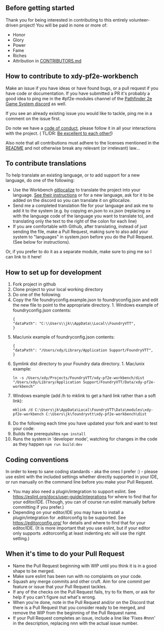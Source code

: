 ## Before getting started

Thank you for being interested in contributing to this entirely volunteer-driven project!
You will be paid in none or more of:

* Honor
* Glory
* Power
* Fame
* Riches
* Attribution in [CONTRIBUTORS.md](CONTRIBUTORS.md)

## How to contribute to xdy-pf2e-workbench

Make an issue if you have ideas or have found bugs, or a pull request if you have code or documentation. If you have submitted a PR it's probably a good idea to ping me in the #pf2e-modules channel of the [Pathfinder 2e Game System discord](https://discord.gg/Dv8YkbHZqM) as well.

If you see an already existing issue you would like to tackle, ping me in a comment on the issue first.

Do note we have a [code of conduct](CODE_OF_CONDUCT.md), please follow it in all your interactions with the project. (
TL/DR: [Be excellent to each other!](https://www.youtube.com/watch?v=rph_1DODXDU))

Also note that all contributions must adhere to the licenses mentioned in the [README](README.md) and not otherwise
break any relevant (or irrelevant) law...

## To contribute translations
To help translate an existing language, or to add support for a new language, do one of the following:
* Use the Workbench [gitlocalize](https://gitlocalize.com/repo/7104) to translate the project into your language. [See their instructions](https://docs.gitlocalize.com/how_to_contribute.html) or for a new language, ask for it to be added on the discord so you can translate it on gitlocalize.
* Send me a completed translation file for your language and ask me to add it to the system (e.g. by copying en.json to xx.json (replacing xx with the language code of the language you want to translate to), and translating only the text to the right of the colon for each line)
* If you are comfortable with Github, after translating, instead of just sending the file, make a Pull Request, making sure to also add your system to "languages" in system.json before you do the Pull Request. (See below for instructions).

Or, if you prefer to do it as a separate module, make sure to ping me so I can link to it here!

## How to set up for development

1. Fork project in github
1. Clone project to your local working directory
1. Do one of the following:
1. Copy the file foundryconfig.example.json to foundryconfig.json and edit the new file to point to the appropriate
   directory. 1. Windows example of foundryconfig.json contents:
    ```
    {
    "dataPath": "C:\\Users\\jk\\AppData\\Local\\FoundryVTT",
    }
   ```
  1. Mac/unix example of foundryconfig.json contents:
      ```
      {
      "dataPath": "/Users/xdy/Library/Application Support/FoundryVTT",
      }
      ```
1. Symlink dist directory to your Foundry data directory. 1. Mac/unix example:
    ```
    ln -s /Users/xdy/Projects/FoundryVTT/xdy-pf2e-workbench/dist "/Users/xdy/Library/Application Support/FoundryVTT/Data/xdy-pf2e-workbench"
    ```
  1. Windows example (add /h to mklink to get a hard link rather than a soft link):
      ```
      mklink /d C:\Users\jk\AppData\Local\FoundryVTT\Data\modules\xdy-pf2e-workbench C:\Users\jk\foundryvtt\xdy-pf2e-workbench\dist
      ```
1. Do the following each time you have updated your fork and want to test your code:
1. Builds the prerequisites
   `npm install`
1. Runs the system in 'developer mode', watching for changes in the code as they happen
   `npm run build:dev`

## Coding conventions

In order to keep to sane coding standards - aka the ones I prefer :) - please use eslint with the included settings
whether directly supported in your IDE, or run manually on the command line before you make your Pull Request.

* You may also need a plugin/integration to support eslint. See https://eslint.org/docs/user-guide/integrations for
  where to find that for your editor/IDE. (Though, you can of course run eslint manually before committing if you
  prefer.)
* Depending on your editor/IDE you may have to install a plugin/integration for .editorconfig to be supported.
  See https://editorconfig.org/ for details and where to find that for your editor/IDE. (It is more important that you
  use eslint, but if your editor only supports .editorconfig at least indenting etc will use the right setting.)

## When it's time to do your Pull Request

* Name the Pull Request beginning with WIP until you think it is in a good shape to be merged.
* Make sure eslint has been run with no complaints on your code.
* Squash any merge commits and other cruft. Aim for one commit per feature or issue that your Pull Request tackles.
* If any of the checks on the Pull Request fails, try to fix them, or ask for help if you can't figure out what's wrong.
* When you're done, note in the Pull Request and/or on the Discord that there is a Pull Request that you consider ready
  to be merged, and remove the WIP from the beginning of the Pull Request name.
* If your Pull Request completes an issue, include a line like 'Fixes #nnn' in the description, replacing nnn with the
  actual issue number.
